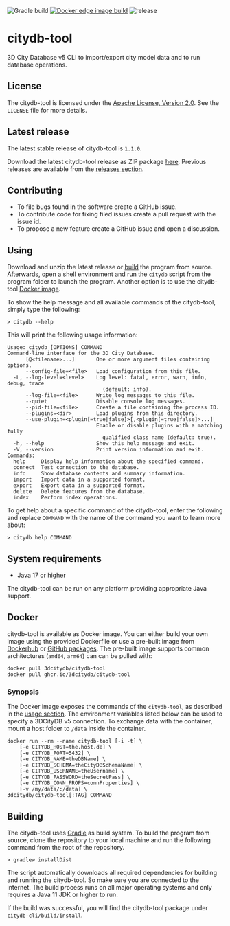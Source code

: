 ![Gradle build](https://img.shields.io/github/actions/workflow/status/3dcitydb/citydb-tool/build-citydb-tool.yml?logo=Gradle&logoColor=white&style=flat-square)
[![Docker edge image build](https://img.shields.io/github/actions/workflow/status/3dcitydb/citydb-tool/docker-build-push-edge.yml?label=edge&logo=docker&logoColor=white&style=flat-square)](https://github.com/users/3dcitydb/packages/container/package/citydb-tool)
![release](https://img.shields.io/github/v/release/3dcitydb/citydb-tool?display_name=tag&style=flat-square)

# citydb-tool

3D City Database v5 CLI to import/export city model data and to run database operations.

## License

The citydb-tool is licensed under the [Apache License, Version 2.0](http://www.apache.org/licenses/LICENSE-2.0).
See the `LICENSE` file for more details.

## Latest release

The latest stable release of citydb-tool is `1.1.0`.

Download the latest citydb-tool release as ZIP package
[here](https://github.com/3dcitydb/citydb-tool/releases/latest). Previous releases are available from the
[releases section](https://github.com/3dcitydb/citydb-tool/releases).

## Contributing

* To file bugs found in the software create a GitHub issue.
* To contribute code for fixing filed issues create a pull request with the issue id.
* To propose a new feature create a GitHub issue and open a discussion.

## Using

Download and unzip the latest release or [build](https://github.com/3dcitydb/citydb-tool#building) the program from
source. Afterwards, open a shell environment and run the `citydb` script from the program folder to launch the
program. Another option is to use the citydb-tool [Docker image](https://github.com/3dcitydb/citydb-tool#docker).

To show the help message and all available commands of the citydb-tool, simply type the following:

    > citydb --help

This will print the following usage information:

```
Usage: citydb [OPTIONS] COMMAND
Command-line interface for the 3D City Database.
      [@<filename>...]       One or more argument files containing options.
      --config-file=<file>   Load configuration from this file.
  -L, --log-level=<level>    Log level: fatal, error, warn, info, debug, trace
                               (default: info).
      --log-file=<file>      Write log messages to this file.
      --quiet                Disable console log messages.
      --pid-file=<file>      Create a file containing the process ID.
      --plugins=<dir>        Load plugins from this directory.
      --use-plugin=<plugin[=true|false]>[,<plugin[=true|false]>...]
                             Enable or disable plugins with a matching fully
                               qualified class name (default: true).
  -h, --help                 Show this help message and exit.
  -V, --version              Print version information and exit.
Commands:
  help     Display help information about the specified command.
  connect  Test connection to the database.
  info     Show database contents and summary information.
  import   Import data in a supported format.
  export   Export data in a supported format.
  delete   Delete features from the database.
  index    Perform index operations.
```

To get help about a specific command of the citydb-tool, enter the following and replace `COMMAND` with the name of
the command you want to learn more about:

    > citydb help COMMAND

## System requirements

* Java 17 or higher

The citydb-tool can be run on any platform providing appropriate Java support.

## Docker

citydb-tool is available as Docker image. You can either build your own image using the provided Dockerfile
or use a pre-built image from [Dockerhub](https://hub.docker.com/r/3dcitydb/citydb-tool) or
[GitHub packages](https://github.com/3dcitydb/citydb-tool/pkgs/container/citydb-tool). The pre-built image supports
common architectures (`amd64`, `arm64`) can can be pulled with:

    docker pull 3dcitydb/citydb-tool
    docker pull ghcr.io/3dcitydb/citydb-tool

### Synopsis

The Docker image exposes the commands of the `citydb-tool`, as described
in the [usage section](https://github.com/3dcitydb/citydb-tool#using).
The environment variables listed below can be used to specify a 3DCityDB v5 connection. To exchange data with the
container, mount a host folder to `/data` inside the container.

    docker run --rm --name citydb-tool [-i -t] \
        [-e CITYDB_HOST=the.host.de] \
        [-e CITYDB_PORT=5432] \
        [-e CITYDB_NAME=theDBName] \
        [-e CITYDB_SCHEMA=theCityDBSchemaName] \
        [-e CITYDB_USERNAME=theUsername] \
        [-e CITYDB_PASSWORD=theSecretPass] \
        [-e CITYDB_CONN_PROPS=connProperties] \
        [-v /my/data/:/data] \
    3dcitydb/citydb-tool[:TAG] COMMAND

## Building

The citydb-tool uses [Gradle](https://gradle.org/) as build system. To build the program from source, clone the repository to your
local machine and run the following command from the root of the repository.

    > gradlew installDist

The script automatically downloads all required dependencies for building and running the citydb-tool. So make sure you
are connected to the internet. The build process runs on all major operating systems and only requires a Java 11 JDK or
higher to run.

If the build was successful, you will find the citydb-tool package under `citydb-cli/build/install`.
